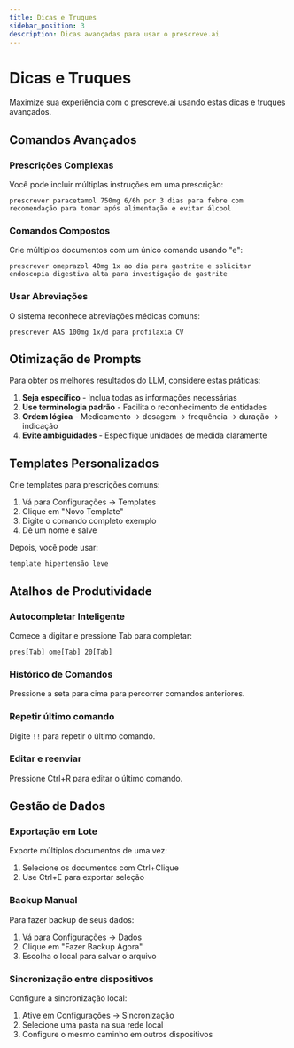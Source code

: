 ```yaml
---
title: Dicas e Truques
sidebar_position: 3
description: Dicas avançadas para usar o prescreve.ai
---
```


# Dicas e Truques

Maximize sua experiência com o prescreve.ai usando estas dicas e truques avançados.

## Comandos Avançados

### Prescrições Complexas
Você pode incluir múltiplas instruções em uma prescrição:

```
prescrever paracetamol 750mg 6/6h por 3 dias para febre com recomendação para tomar após alimentação e evitar álcool
```

### Comandos Compostos
Crie múltiplos documentos com um único comando usando "e":

```
prescrever omeprazol 40mg 1x ao dia para gastrite e solicitar endoscopia digestiva alta para investigação de gastrite
```

### Usar Abreviações
O sistema reconhece abreviações médicas comuns:

```
prescrever AAS 100mg 1x/d para profilaxia CV
```

## Otimização de Prompts

Para obter os melhores resultados do LLM, considere estas práticas:

1. **Seja específico** - Inclua todas as informações necessárias
2. **Use terminologia padrão** - Facilita o reconhecimento de entidades
3. **Ordem lógica** - Medicamento → dosagem → frequência → duração → indicação
4. **Evite ambiguidades** - Especifique unidades de medida claramente

## Templates Personalizados

Crie templates para prescrições comuns:

1. Vá para Configurações → Templates
2. Clique em "Novo Template"
3. Digite o comando completo exemplo
4. Dê um nome e salve

Depois, você pode usar:

```
template hipertensão leve
```

## Atalhos de Produtividade

### Autocompletar Inteligente
Comece a digitar e pressione Tab para completar:
```
pres[Tab] ome[Tab] 20[Tab]
```

### Histórico de Comandos
Pressione a seta para cima para percorrer comandos anteriores.

### Repetir último comando
Digite `!!` para repetir o último comando.

### Editar e reenviar
Pressione Ctrl+R para editar o último comando.

## Gestão de Dados

### Exportação em Lote
Exporte múltiplos documentos de uma vez:
1. Selecione os documentos com Ctrl+Clique
2. Use Ctrl+E para exportar seleção

### Backup Manual
Para fazer backup de seus dados:
1. Vá para Configurações → Dados
2. Clique em "Fazer Backup Agora"
3. Escolha o local para salvar o arquivo

### Sincronização entre dispositivos
Configure a sincronização local:
1. Ative em Configurações → Sincronização
2. Selecione uma pasta na sua rede local
3. Configure o mesmo caminho em outros dispositivos
